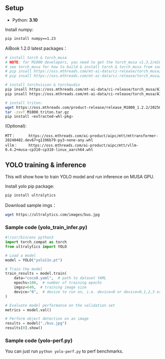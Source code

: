 
## Setup

* Python: **3.10**

Install numpy:
```
pip install numpy==1.23
```

AiBook 1.2.0 latest packages：
```bash
# install torch & torch_musa
# NOTE: for M1000 developers, you need to get the torch_musa v1.3.2/m1000-dev branch and build pip wheel from source.
# see torch_musa for how to build & install torch & torch_musa from source.
# pip insall https://oss.mthreads.com/mt-ai-data/ci-release/torch_musa/AIBook/20250113/torch_musa-1.3.2-cp310-cp310-linux_aarch64.whl
# pip insall https://oss.mthreads.com/mt-ai-data/ci-release/torch_musa/AIBook/20250113/torch-2.2.0-cp310-cp310-linux_aarch64.whl

# install torchvision & torchaudio
pip insall https://oss.mthreads.com/mt-ai-data/ci-release/torch_musa/AIBook/20250113/torchvision-0.17.2+c1d70fe-cp310-cp310-linux_aarch64.whl
pip insall https://oss.mthreads.com/mt-ai-data/ci-release/torch_musa/AIBook/20250113/torchaudio-2.2.2+cefdb36-cp310-cp310-linux_aarch64.whl

# install triton:
wget https://oss.mthreads.com/product-release/release_M1000_1.2.2/20250319/M1000_triton.tar.gz
tar -zxvf M1000_triton.tar.gz
pip install <extracted-whl-pkg>
```

(Optional):

```
MTT：      https://oss.mthreads.com/ai-product/aipc/mtt/mttransformer-20240402.dev67+g1196b79-py3-none-any.whl
vllm：     https://oss.mthreads.com/ai-product/aipc/mtt/vllm-0.4.2+musa-cp310-cp310-linux_aarch64.whl
```

## YOLO training & inference

This will show how to train YOLO model and run inference on MUSA GPU.

Install yolo pip package:
```sh
pip install ultralytics
```

Download sample imgs：
```sh
wget https://ultralytics.com/images/bus.jpg
```

### Sample code (yolo_train_infer.py)

```py
#!/usr/bin/env python3
import torch_compat as torch
from ultralytics import YOLO

# Load a model
model = YOLO("yolo11n.pt")

# Train the model
train_results = model.train(
    data="coco8.yaml",  # path to dataset YAML
    epochs=100,  # number of training epochs
    imgsz=640,  # training image size
    device="0",  # device to run on, i.e. device=0 or device=0,1,2,3 or device=cpu
)

# Evaluate model performance on the validation set
metrics = model.val()

# Perform object detection on an image
results = model("./bus.jpg")
results[0].show()
```

### Sample code (yolo-perf.py)

You can just run `python yolo-perf.py` to perf benchmarks.
